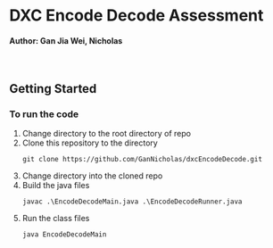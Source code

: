 # DXC Encode Decode Assessment

#### Author: Gan Jia Wei, Nicholas
<br/>

## Getting Started

### To run the code
1) Change directory to the root directory of repo
2) Clone this repository to the directory
   <br/>
    ```
    git clone https://github.com/GanNicholas/dxcEncodeDecode.git

    ```
3) Change directory into the cloned repo
4) Build the java files
   <br/>
    ```
    javac .\EncodeDecodeMain.java .\EncodeDecodeRunner.java 
    ```
5) Run the class files
   <br/>
    ```
    java EncodeDecodeMain
    ```
